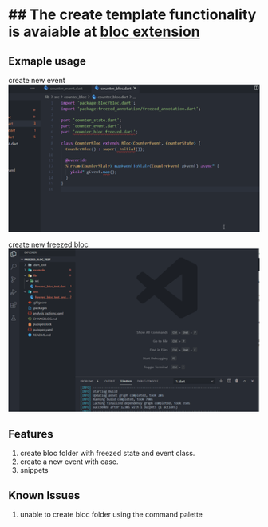 # ## The create template functionality is avaiable at [bloc extension](https://marketplace.visualstudio.com/items?itemName=FelixAngelov.bloc)

## Exmaple usage

create new event
![Alt Text](./example_gifs/create_new_event.gif)

create new freezed bloc
![Alt Text](./example_gifs/create_freezed_bloc_usage.gif)

## Features

1. create bloc folder with freezed state and event class.
2. create a new event with ease.
3. snippets

## Known Issues

1. unable to create bloc folder using the command palette
